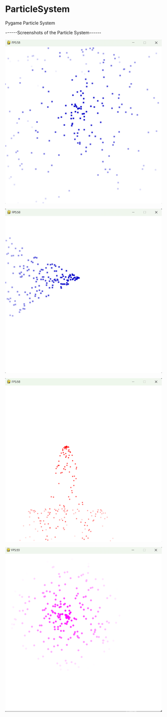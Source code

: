 # ParticleSystem
Pygame Particle System



------Screenshots of the Particle System------

![screenshot](/docs/assets/screenshot3.png)

![screenshot](/docs/assets/screenshot4.png)

![screenshot](/docs/assets/screenshot1.png)

![screenshot](/docs/assets/screenshot2.png)
